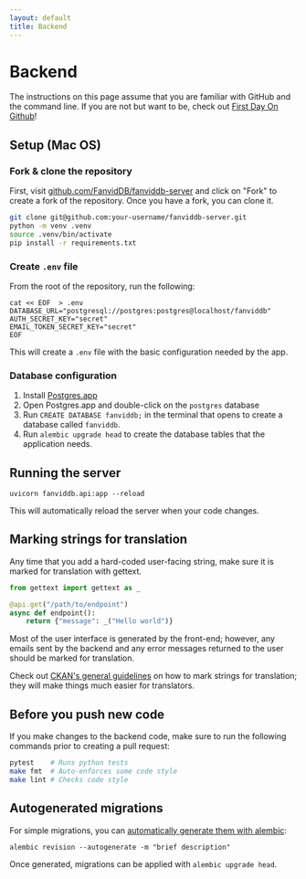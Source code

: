 ```yaml
---
layout: default
title: Backend
---
```


# Backend

<div class="alert alert-info" role="alert">
  The instructions on this page assume that you are familiar with GitHub and the command line.
  If you are not but want to be, check out <a href="https://lab.github.com/githubtraining/first-day-on-github">First Day On Github</a>!
</div>

## Setup (Mac OS)

### Fork & clone the repository

First, visit [github.com/FanvidDB/fanviddb-server](https://github.com/FanvidDB/fanviddb-server) and click on "Fork" to create a fork of the repository. Once you have a fork, you can clone it.

```bash
git clone git@github.com:your-username/fanviddb-server.git
python -m venv .venv
source .venv/bin/activate
pip install -r requirements.txt
```

### Create `.env` file

From the root of the repository, run the following:

```
cat << EOF  > .env
DATABASE_URL="postgresql://postgres:postgres@localhost/fanviddb"
AUTH_SECRET_KEY="secret"
EMAIL_TOKEN_SECRET_KEY="secret"
EOF
```

This will create a `.env` file with the basic configuration needed by the app.

### Database configuration
1. Install [Postgres.app](https://postgresapp.com/)
2. Open Postgres.app and double-click on the `postgres` database
3. Run `CREATE DATABASE fanviddb;` in the terminal that opens to create a database called `fanviddb`.
4. Run `alembic upgrade head` to create the database tables that the application needs.

## Running the server

```
uvicorn fanviddb.api:app --reload
```

This will automatically reload the server when your code changes.

## Marking strings for translation

Any time that you add a hard-coded user-facing string, make sure it is marked for translation with gettext.

```python
from gettext import gettext as _

@api.get("/path/to/endpoint")
async def endpoint():
    return {"message": _("Hello world")}
```

Most of the user interface is generated by the front-end; however, any emails sent by the backend and any error messages returned to the user should be marked for translation.

Check out [CKAN's general guidelines](https://docs.ckan.org/en/2.9/contributing/string-i18n.html#general-guidelines-for-internationalizing-strings) on how to mark strings for translation; they will make things much easier for translators.

## Before you push new code

If you make changes to the backend code, make sure to run the following commands prior to creating a pull request:

```bash
pytest    # Runs python tests
make fmt  # Auto-enforces some code style
make lint # Checks code style
```

## Autogenerated migrations

For simple migrations, you can [automatically generate them with alembic](https://alembic.sqlalchemy.org/en/latest/autogenerate.html):

```
alembic revision --autogenerate -m "brief description"
```

Once generated, migrations can be applied with `alembic upgrade head`.
